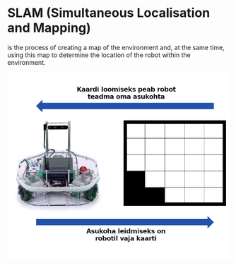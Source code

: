 # SLAM (Simultaneous Localisation and Mapping)
is the process of creating a map of the environment and, at the same time, using this map to determine the location of the robot within the environment.

<img src="../images/slamproblem.png" alt="SLAM problem" width="700">  